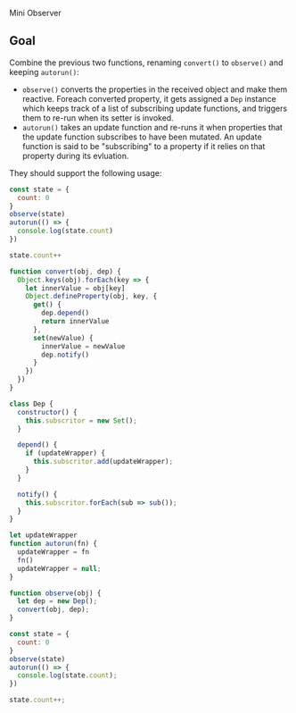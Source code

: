 Mini Observer
## Goal

Combine the previous two functions, renaming `convert()` to `observe()` and keeping `autorun()`:
- `observe()` converts the properties in the received object and make them reactive. Foreach converted property, it gets assigned a `Dep` instance which keeps track of a list of subscribing update functions, and triggers them to re-run when its setter is invoked.
- `autorun()` takes an update function and re-runs it when properties that the update function subscribes to have been mutated. An update function is said to be "subscribing" to a property if it relies on that property during its evluation.

They should support the following usage:
```js
const state = {
  count: 0
}
observe(state)
autorun(() => {
  console.log(state.count)
})

state.count++
```

```js
function convert(obj, dep) {
  Object.keys(obj).forEach(key => {
    let innerValue = obj[key]
    Object.defineProperty(obj, key, {
      get() {
        dep.depend()
        return innerValue
      },
      set(newValue) {
        innerValue = newValue
        dep.notify()
      }
    })
  })
}

class Dep {
  constructor() {
    this.subscritor = new Set();
  }

  depend() {
    if (updateWrapper) {
      this.subscritor.add(updateWrapper);
    }
  }

  notify() {
    this.subscritor.forEach(sub => sub());
  }
}

let updateWrapper
function autorun(fn) {
  updateWrapper = fn
  fn()
  updateWrapper = null;
}

function observe(obj) {
  let dep = new Dep();
  convert(obj, dep);
}

const state = {
  count: 0
}
observe(state)
autorun(() => {
  console.log(state.count);
})

state.count++;
```
